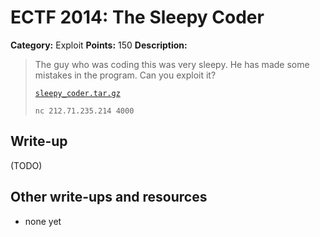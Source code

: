 # ECTF 2014: The Sleepy Coder

**Category:** Exploit
**Points:** 150
**Description:**

> The guy who was coding this was very sleepy. He has made some mistakes in the program. Can you exploit it?
>
> [`sleepy_coder.tar.gz`](sleepy_coder.tar.gz)
>
> `nc 212.71.235.214 4000`

## Write-up

(TODO)

## Other write-ups and resources

* none yet
